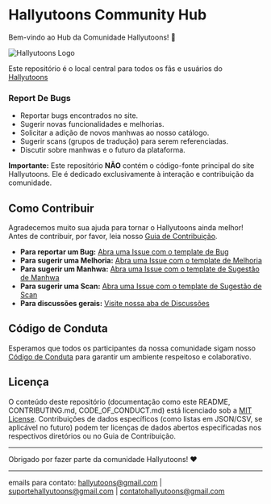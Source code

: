 # Hallyutoons Community Hub

Bem-vindo ao Hub da Comunidade Hallyutoons! 🎉

![Hallyutoons Logo](https://cdn.discordapp.com/attachments/1325562779960086561/1361757645953831144/assets_task_01jrwymy5nf2j9n284wvdjn0yk_img_0.webp?ex=681e3da3&is=681cec23&hm=4501e7eb55b535b53073ad69382ced6547d9da459a60b51fec1bde176ba9a900&)

Este repositório é o local central para todos os fãs e usuários do [Hallyutoons](https://hallyutoons.site)


### Report De Bugs

*   Reportar bugs encontrados no site.
*   Sugerir novas funcionalidades e melhorias.
*   Solicitar a adição de novos manhwas ao nosso catálogo.
*   Sugerir scans (grupos de tradução) para serem referenciadas.
*   Discutir sobre manhwas e o futuro da plataforma.

**Importante:** Este repositório **NÃO** contém o código-fonte principal do site Hallyutoons. Ele é dedicado exclusivamente à interação e contribuição da comunidade.

## Como Contribuir

Agradecemos muito sua ajuda para tornar o Hallyutoons ainda melhor! Antes de contribuir, por favor, leia nosso [Guia de Contribuição](CONTRIBUTING.md).

*   **Para reportar um Bug:** [Abra uma Issue com o template de Bug](https://github.com/SEU_USUARIO/hallyutoons-community/issues/new?assignees=&labels=bug&template=bug_report.md&title=%5BBUG%5D)
*   **Para sugerir uma Melhoria:** [Abra uma Issue com o template de Melhoria](https://github.com/SEU_USUARIO/hallyutoons-community/issues/new?assignees=&labels=enhancement&template=feature_request.md&title=%5BFEATURE%5D)
*   **Para sugerir um Manhwa:** [Abra uma Issue com o template de Sugestão de Manhwa](https://github.com/SEU_USUARIO/hallyutoons-community/issues/new?assignees=&labels=sugest%C3%A3o-obra&template=manhwa_suggestion.md&title=%5BSUGGESTION%5D+Novo+Manhwa%3A+)
*   **Para sugerir uma Scan:** [Abra uma Issue com o template de Sugestão de Scan](https://github.com/SEU_USUARIO/hallyutoons-community/issues/new?assignees=&labels=sugest%C3%A3o-scan&template=scan_suggestion.md&title=%5BSUGGESTION%5D+Nova+Scan%3A+)
*   **Para discussões gerais:** [Visite nossa aba de Discussões](https://github.com/SEU_USUARIO/hallyutoons-community/discussions)

  
## Código de Conduta

Esperamos que todos os participantes da nossa comunidade sigam nosso [Código de Conduta](CODE_OF_CONDUCT.md) para garantir um ambiente respeitoso e colaborativo.

## Licença

O conteúdo deste repositório (documentação como este README, CONTRIBUTING.md, CODE_OF_CONDUCT.md) está licenciado sob a [MIT License](LICENSE). Contribuições de dados específicos (como listas em JSON/CSV, se aplicável no futuro) podem ter licenças de dados abertos especificadas nos respectivos diretórios ou no Guia de Contribuição.

---

Obrigado por fazer parte da comunidade Hallyutoons! ❤️

---

emails para contato: hallyutoons@gmail.com | suportehallyutoons@gmail.com | contatohallyutoons@gmail.com
